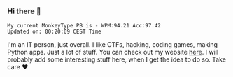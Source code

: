 ### Hi there 👋
<!-- PB START -->
```
My current MonkeyType PB is - WPM:94.21 Acc:97.42
Updated on: 00:20:09 CEST Time
```
<!-- PB END -->
I'm an IT person, just overall. I like CTFs, hacking, coding games, making Python apps. Just a lot of stuff.
You can check out my website [here](https://skill3472.github.io/).
I will probably add some interesting stuff here, when I get the idea to do so. Take care ❤️
